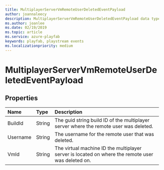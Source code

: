 ```yaml
---
title: MultiplayerServerVmRemoteUserDeletedEventPayload
author: joannaleecy
description: MultiplayerServerVmRemoteUserDeletedEventPayload data type.
ms.author: joanlee
ms.date: 02/19/2019
ms.topic: article
ms.service: azure-playfab
keywords: playfab, playstream events
ms.localizationpriority: medium
---
```


# MultiplayerServerVmRemoteUserDeletedEventPayload

## Properties

|Name|Type|Description|
| :--------------------|:-------------------|:----------------------|
|BuildId|String|The guid string build ID of the multiplayer server where the remote user was deleted.|
|Username|String|The username for the remote user that was deleted.|
|VmId|String|The virtual machine ID the multiplayer server is located on where the remote user was deleted on.|
